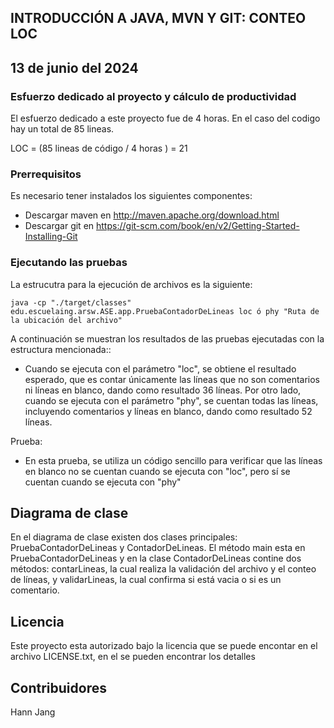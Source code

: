 ## INTRODUCCIÓN A JAVA, MVN Y GIT: CONTEO LOC
## 13 de junio del 2024

### Esfuerzo dedicado al proyecto y cálculo de productividad
El esfuerzo dedicado a este proyecto fue de 4 horas. En el caso del codigo hay un total de 85 lineas.

LOC = (85 lineas de código / 4 horas ) = 21 

### Prerrequisitos
Es necesario tener instalados los siguientes componentes:
* Descargar maven en  http://maven.apache.org/download.html
* Descargar git en https://git-scm.com/book/en/v2/Getting-Started-Installing-Git

### Ejecutando las pruebas
La estrucutra para la ejecución de archivos es la siguiente: 
```
java -cp "./target/classes" edu.escuelaing.arsw.ASE.app.PruebaContadorDeLineas loc ó phy "Ruta de la ubicación del archivo"
```
A continuación se muestran los resultados de las pruebas ejecutadas con la estructura mencionada:: 
* Cuando se ejecuta con el parámetro "loc", se obtiene el resultado esperado, que es contar únicamente las líneas que no son comentarios ni líneas en blanco, dando como resultado 36 líneas. Por otro lado, cuando se ejecuta con el parámetro "phy", se cuentan todas las líneas, incluyendo comentarios y líneas en blanco, dando como resultado 52 líneas.


Prueba:
* En esta prueba, se utiliza un código sencillo para verificar que las líneas en blanco no se cuentan cuando se ejecuta con "loc", pero sí se cuentan cuando se ejecuta con "phy"


## Diagrama de clase


En el diagrama de clase existen dos clases principales: PruebaContadorDeLineas y ContadorDeLineas. El método main esta en PruebaContadorDeLineas y en la clase ContadorDeLineas contine dos métodos: contarLineas, la cual realiza la validación del archivo y el conteo de líneas, y validarLineas, la cual confirma si está vacia o si es un comentario. 

## Licencia
Este proyecto esta autorizado bajo la licencia que se puede encontar en el archivo LICENSE.txt, en el se pueden encontrar los detalles

## Contribuidores
Hann Jang


